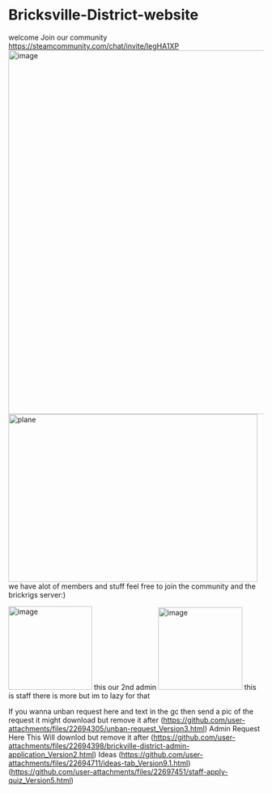 # Bricksville-District-website
welcome 
Join our community https://steamcommunity.com/chat/invite/IegHA1XP
<img width="1365" height="718" alt="image" src="https://github.com/user-attachments/assets/557d2160-823b-41c6-9cea-92d129f44858" />
<img width="492" height="331" alt="plane" src="https://github.com/user-attachments/assets/8f743895-6098-43f6-8553-a775ffc832ed" />
we have alot of members and stuff feel free to join the community and the brickrigs server:)

<img width="165" height="165" alt="image" src="https://github.com/user-attachments/assets/98a9bb67-7c8a-4ac3-8b8f-ad76c44b811d" /> this our 2nd admin
<img width="166" height="163" alt="image" src="https://github.com/user-attachments/assets/64f6485b-5930-4e45-ba4a-422026da973d" /> this is staff 
there is more but im to lazy for that

If you wanna unban request here and text in the gc then send a  pic of the request it might download but remove it after
(https://github.com/user-attachments/files/22694305/unban-request_Version3.html)
Admin Request Here This Will downlod but remove it  after
(https://github.com/user-attachments/files/22694398/brickville-district-admin-application_Version2.html)
Ideas  (https://github.com/user-attachments/files/22694711/ideas-tab_Version9.1.html)
(https://github.com/user-attachments/files/22697451/staff-apply-quiz_Version5.html)
